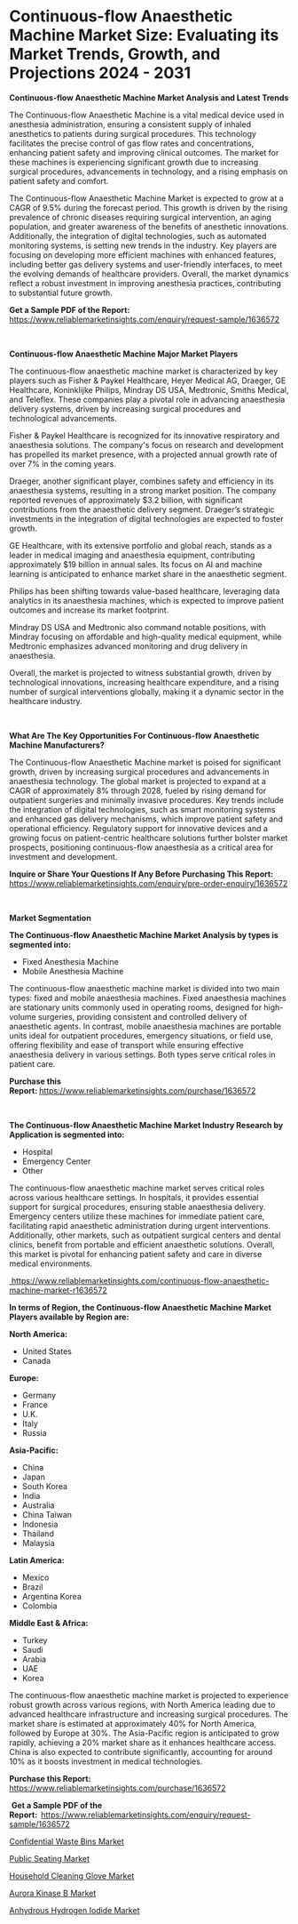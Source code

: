 <p><h1>Continuous-flow Anaesthetic Machine Market Size: Evaluating its Market Trends, Growth, and Projections 2024 - 2031</h1></p><p><strong>Continuous-flow Anaesthetic Machine Market Analysis and Latest Trends</strong></p>
<p><p>The Continuous-flow Anaesthetic Machine is a vital medical device used in anesthesia administration, ensuring a consistent supply of inhaled anesthetics to patients during surgical procedures. This technology facilitates the precise control of gas flow rates and concentrations, enhancing patient safety and improving clinical outcomes. The market for these machines is experiencing significant growth due to increasing surgical procedures, advancements in technology, and a rising emphasis on patient safety and comfort.</p><p>The Continuous-flow Anaesthetic Machine Market is expected to grow at a CAGR of 9.5% during the forecast period. This growth is driven by the rising prevalence of chronic diseases requiring surgical intervention, an aging population, and greater awareness of the benefits of anesthetic innovations. Additionally, the integration of digital technologies, such as automated monitoring systems, is setting new trends in the industry. Key players are focusing on developing more efficient machines with enhanced features, including better gas delivery systems and user-friendly interfaces, to meet the evolving demands of healthcare providers. Overall, the market dynamics reflect a robust investment in improving anesthesia practices, contributing to substantial future growth.</p></p>
<p><strong>Get a Sample PDF of the Report:&nbsp;</strong> <a href="https://www.reliablemarketinsights.com/enquiry/request-sample/1636572">https://www.reliablemarketinsights.com/enquiry/request-sample/1636572</a></p>
<p>&nbsp;</p>
<p><strong>Continuous-flow Anaesthetic Machine Major Market Players</strong></p>
<p><p>The continuous-flow anaesthetic machine market is characterized by key players such as Fisher & Paykel Healthcare, Heyer Medical AG, Draeger, GE Healthcare, Koninklijke Philips, Mindray DS USA, Medtronic, Smiths Medical, and Teleflex. These companies play a pivotal role in advancing anaesthesia delivery systems, driven by increasing surgical procedures and technological advancements.</p><p>Fisher & Paykel Healthcare is recognized for its innovative respiratory and anaesthesia solutions. The company's focus on research and development has propelled its market presence, with a projected annual growth rate of over 7% in the coming years. </p><p>Draeger, another significant player, combines safety and efficiency in its anaesthesia systems, resulting in a strong market position. The company reported revenues of approximately $3.2 billion, with significant contributions from the anaesthetic delivery segment. Draeger’s strategic investments in the integration of digital technologies are expected to foster growth.</p><p>GE Healthcare, with its extensive portfolio and global reach, stands as a leader in medical imaging and anaesthesia equipment, contributing approximately $19 billion in annual sales. Its focus on AI and machine learning is anticipated to enhance market share in the anaesthetic segment.</p><p>Philips has been shifting towards value-based healthcare, leveraging data analytics in its anaesthesia machines, which is expected to improve patient outcomes and increase its market footprint. </p><p>Mindray DS USA and Medtronic also command notable positions, with Mindray focusing on affordable and high-quality medical equipment, while Medtronic emphasizes advanced monitoring and drug delivery in anaesthesia.</p><p>Overall, the market is projected to witness substantial growth, driven by technological innovations, increasing healthcare expenditure, and a rising number of surgical interventions globally, making it a dynamic sector in the healthcare industry.</p></p>
<p>&nbsp;</p>
<p><strong>What Are The Key Opportunities For Continuous-flow Anaesthetic Machine Manufacturers?</strong></p>
<p><p>The Continuous-flow Anaesthetic Machine market is poised for significant growth, driven by increasing surgical procedures and advancements in anaesthesia technology. The global market is projected to expand at a CAGR of approximately 8% through 2028, fueled by rising demand for outpatient surgeries and minimally invasive procedures. Key trends include the integration of digital technologies, such as smart monitoring systems and enhanced gas delivery mechanisms, which improve patient safety and operational efficiency. Regulatory support for innovative devices and a growing focus on patient-centric healthcare solutions further bolster market prospects, positioning continuous-flow anaesthesia as a critical area for investment and development.</p></p>
<p><strong>Inquire or Share Your Questions If Any Before Purchasing This Report:</strong> <a href="https://www.reliablemarketinsights.com/enquiry/pre-order-enquiry/1636572">https://www.reliablemarketinsights.com/enquiry/pre-order-enquiry/1636572</a></p>
<p>&nbsp;</p>
<p><strong>Market Segmentation</strong></p>
<p><strong>The Continuous-flow Anaesthetic Machine Market Analysis by types is segmented into:</strong></p>
<p><ul><li>Fixed Anesthesia Machine</li><li>Mobile Anesthesia Machine</li></ul></p>
<p><p>The continuous-flow anaesthetic machine market is divided into two main types: fixed and mobile anaesthesia machines. Fixed anaesthesia machines are stationary units commonly used in operating rooms, designed for high-volume surgeries, providing consistent and controlled delivery of anaesthetic agents. In contrast, mobile anaesthesia machines are portable units ideal for outpatient procedures, emergency situations, or field use, offering flexibility and ease of transport while ensuring effective anaesthesia delivery in various settings. Both types serve critical roles in patient care.</p></p>
<p><strong>Purchase this Report:&nbsp;</strong><a href="https://www.reliablemarketinsights.com/purchase/1636572">https://www.reliablemarketinsights.com/purchase/1636572</a></p>
<p>&nbsp;</p>
<p><strong>The Continuous-flow Anaesthetic Machine Market Industry Research by Application is segmented into:</strong></p>
<p><ul><li>Hospital</li><li>Emergency Center</li><li>Other</li></ul></p>
<p><p>The continuous-flow anaesthetic machine market serves critical roles across various healthcare settings. In hospitals, it provides essential support for surgical procedures, ensuring stable anaesthesia delivery. Emergency centers utilize these machines for immediate patient care, facilitating rapid anaesthetic administration during urgent interventions. Additionally, other markets, such as outpatient surgical centers and dental clinics, benefit from portable and efficient anaesthetic solutions. Overall, this market is pivotal for enhancing patient safety and care in diverse medical environments.</p></p>
<p><a href="https://www.reliablemarketinsights.com/continuous-flow-anaesthetic-machine-market-r1636572">&nbsp;https://www.reliablemarketinsights.com/continuous-flow-anaesthetic-machine-market-r1636572</a></p>
<p><strong>In terms of Region, the Continuous-flow Anaesthetic Machine Market Players available by Region are:</strong></p>
<p>
    <p> <strong> North America: </strong>
        <ul>
            <li>United States</li>
            <li>Canada</li>
        </ul>
        </p> 
    <p> <strong> Europe: </strong>
        <ul>
            <li>Germany</li>
            <li>France</li>
            <li>U.K.</li>
            <li>Italy</li>
            <li>Russia</li>
        </ul>
        </p> 
    <p> <strong> Asia-Pacific: </strong>
        <ul>
            <li>China</li>
            <li>Japan</li>
            <li>South Korea</li>
            <li>India</li>
            <li>Australia</li>
            <li>China Taiwan</li>
            <li>Indonesia</li>
            <li>Thailand</li>
            <li>Malaysia</li>
        </ul>
        </p> 
    <p> <strong> Latin America: </strong>
        <ul>
            <li>Mexico</li>
            <li>Brazil</li>
            <li>Argentina Korea</li>
            <li>Colombia</li>
        </ul>
        </p> 
    <p> <strong> Middle East & Africa: </strong>
        <ul>
            <li>Turkey</li>
            <li>Saudi</li>
            <li>Arabia</li>
            <li>UAE</li>
            <li>Korea</li>
        </ul>
    </p>
    </p>
<p><p>The continuous-flow anaesthetic machine market is projected to experience robust growth across various regions, with North America leading due to advanced healthcare infrastructure and increasing surgical procedures. The market share is estimated at approximately 40% for North America, followed by Europe at 30%. The Asia-Pacific region is anticipated to grow rapidly, achieving a 20% market share as it enhances healthcare access. China is also expected to contribute significantly, accounting for around 10% as it boosts investment in medical technologies.</p></p>
<p><strong>Purchase this Report: </strong><a href="https://www.reliablemarketinsights.com/purchase/1636572">https://www.reliablemarketinsights.com/purchase/1636572</a></p>
<p>&nbsp;<strong>Get a Sample PDF of the Report:&nbsp;&nbsp;</strong><a href="https://www.reliablemarketinsights.com/enquiry/request-sample/1636572">https://www.reliablemarketinsights.com/enquiry/request-sample/1636572</a></p>
<p><strong></strong></p>
<p><p><a href="https://issuu.com/reportprime-2/docs/confidential-waste-bins-market-size_23ebf14f9b824b">Confidential Waste Bins Market</a></p><p><a href="https://issuu.com/reportprime-2/docs/public-seating-market-size-2030.ppt_f0ffd8c5ae056b">Public Seating Market</a></p><p><a href="https://medium.com/@gnymmxoh53/household-cleaning-glove-industry-analysis-report-its-market-size-growing-with-a-cagr-of-6-1-c13de85c68b3?postPublishedType=repub">Household Cleaning Glove Market</a></p><p><a href="https://www.linkedin.com/pulse/aurora-kinase-b-market-global-regional-analysis-focus-mczlc?trackingId=f%2FmwaY8RSHCaHJiDUyLA3g%3D%3D">Aurora Kinase B Market</a></p><p><a href="https://medium.com/@gnymmxoh53/anhydrous-hydrogen-iodide-market-size-is-growing-at-cagr-of-5-6-b75bf81a735a">Anhydrous Hydrogen Iodide Market</a></p></p>